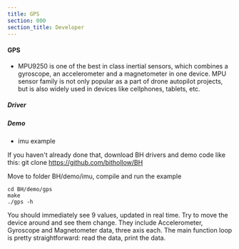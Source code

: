 ```yaml
---
title: GPS
section: 000
section_title: Developer
---
```


#### **GPS**

   * MPU9250 is one of the best in class inertial sensors, which combines a gyroscope,
   an accelerometer and a magnetometer in one device. MPU sensor family is not only popular as a part of drone autopilot projects,
   but is also widely used in devices like cellphones, tablets, etc.

##### **Driver**




##### **Demo**

   * imu example

   If you haven't already done that, download BH drivers and demo code like this:
    git clone https://github.com/bithollow/BH

Move to folder BH/demo/imu, compile and run the example

    cd BH/demo/gps
    make
    ./gps -h

   You should immediately see 9 values, updated in real time.
Try to move the device around and see them change.
They include Accelerometer, Gyroscope and Magnetometer data, three axis each.
The main function loop is pretty straightforward: read the data, print the data.
